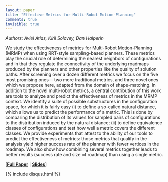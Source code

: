```yaml
---
layout: paper
title: "Effective Metrics for Multi-Robot Motion-Planning"
comments: true
invisible: true
---
```


<p class="text-left"><i>Authors: Aviel Atias, Kiril Solovey, Dan Halperin</i></p>

We study the effectiveness of metrics for Multi-Robot Motion-Planning (MRMP) when using RRT-style sampling-based planners. These metrics play the crucial role of determining the nearest neighbors of configurations and in that they regulate the connectivity of the underlying roadmaps produced by the planners and other properties like the quality of solution paths. After screening over a dozen different metrics we focus on the five most promising ones&#8212; two more traditional metrics, and three novel ones which we propose here, adapted from the domain of shape-matching. In addition to the novel multi-robot metrics, a central contribution of this work are tools to analyze and predict the effectiveness of metrics in the MRMP context. We identify a suite of possible substructures in the configuration space, for which it is fairly easy (i) to define a so-called natural distance, which allows us to predict the performance of a metric. This is done by comparing the distribution of its values for sampled pairs of configurations to the distribution induced by the natural distance; (ii) to define equivalence classes of configurations and test how well a metric covers the different classes. We provide experiments that attest to the ability of our tools to predict the effectiveness of metrics: those metrics that qualify in the analysis yield higher success rate of the planner with fewer vertices in the roadmap. We also show how combining several metrics together leads to better results (success rate and size of roadmap) than using a single metric.

[<b><a href="/static/papers/24.pdf">Full Paper</a></b> \| <b><a href="/static/slides/24.mp4">Slides</a></b>]

{% include disqus.html %}